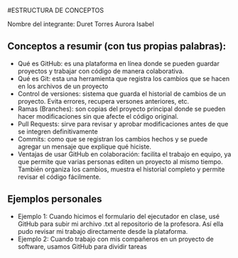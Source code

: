 #ESTRUCTURA DE CONCEPTOS

Nombre del integrante: Duret Torres Aurora Isabel

## Conceptos a resumir (con tus propias palabras):
- Qué es GitHub: es una plataforma en línea donde se pueden guardar proyectos y trabajar con código de manera colaborativa.
- Qué es Git: esta una herramienta que registra los cambios que se hacen en los archivos de un proyecto
- Control de versiones: sistema que guarda el historial de cambios de un proyecto. Evita errores, recupera versones anteriores, etc.
- Ramas (Branches): son copias del proyecto principal donde se pueden hacer modificaciones sin que afecte el código original.
- Pull Requests: sirve para revisar y aprobar modificaciones antes de que se integren definitivamente
- Commits: como que se registran los cambios hechos y se puede agregar un mensaje que explique qué hiciste.
- Ventajas de usar GitHub en colaboración: facilita el trabajo en equipo, ya que permite que varias personas editen un proyecto al mismo tiempo.
También organiza los cambios, muestra el historial completo y permite revisar el código fácilmente.

## Ejemplos personales
- Ejemplo 1: Cuando hicimos el formulario del ejecutador en clase, usé GitHub para subir mi archivo .txt al repositorio de la profesora. Así ella pudo revisar mi trabajo directamente desde la plataforma.
- Ejemplo 2: Cuando trabajo con mis compañeros en un proyecto de software, usamos GitHub para dividir tareas
